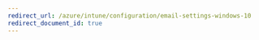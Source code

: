 ```yaml
---
redirect_url: /azure/intune/configuration/email-settings-windows-10
redirect_document_id: true
---
```

